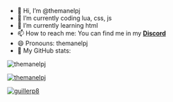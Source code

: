 - 👋 Hi, I’m @themanelpj
- 🔭 I’m currently coding lua, css, js
- 🌱 I’m currently learning html
- 📫 How to reach me: You can find me in my [**Discord**](https://discord.gg/hm5yksT5)
- 😄 Pronouns: themanelpj
- 🤔 My GitHub stats: 

![themanelpj](https://komarev.com/ghpvc/?username=themanelpj)

[![themanelpj](https://github-readme-stats.vercel.app/api?username=themanelpj)](https://discord.gg/eBpmkW6e5j)

[![guillerp8](https://github-readme-stats.vercel.app/api/top-langs/?username=themanelpj)](https://discord.gg/eBpmkW6e5j)



<!---
themanelpj/themanelpj is a ✨ special ✨ repository because its `README.md` (this file) appears on your GitHub profile.
You can click the Preview link to take a look at your changes.
--->

